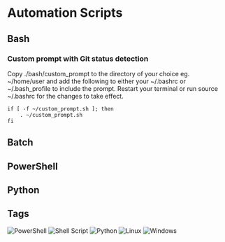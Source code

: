 # Automation Scripts

## Bash

### Custom prompt with Git status detection

Copy ./bash/custom_prompt to the directory of your choice eg. ~/home/user and add the following to either your ~/.bashrc or ~/.bash_profile to include the prompt. Restart your terminal or run source ~/.bashrc for the changes to take effect.

```
if [ -f ~/custom_prompt.sh ]; then
    . ~/custom_prompt.sh
fi
```

## Batch

## PowerShell

## Python

## Tags

![PowerShell](https://img.shields.io/badge/PowerShell-%235391FE.svg?style=for-the-badge&logo=powershell&logoColor=white)
![Shell Script](https://img.shields.io/badge/shell_script-%23121011.svg?style=for-the-badge&logo=gnu-bash&logoColor=white)
![Python](https://img.shields.io/badge/python-3670A0?style=for-the-badge&logo=python&logoColor=ffdd54)
![Linux](https://img.shields.io/badge/Linux-FCC624?style=for-the-badge&logo=linux&logoColor=black)
![Windows](https://img.shields.io/badge/Windows-0078D6?style=for-the-badge&logo=windows&logoColor=white)
